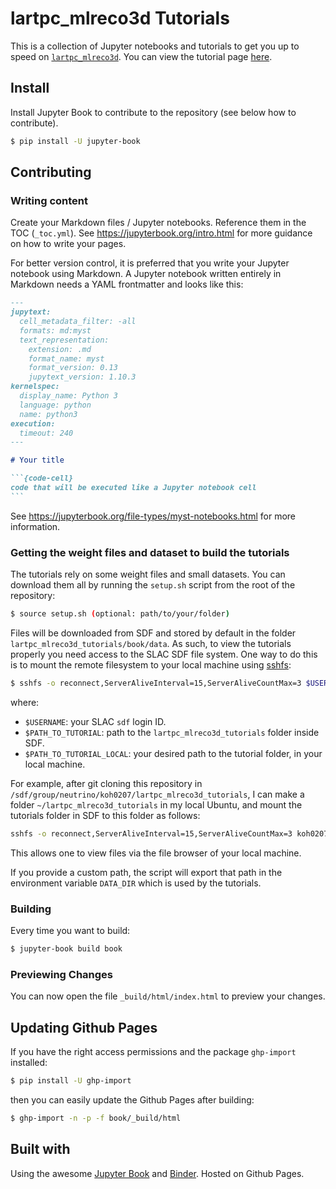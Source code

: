 # lartpc_mlreco3d Tutorials

This is a collection of Jupyter notebooks and tutorials to get you up to speed on [`lartpc_mlreco3d`](https://github.com/DeepLearnPhysics/lartpc_mlreco3d). You can view the tutorial page [here](https://deeplearnphysics.org/lartpc_mlreco3d_tutorials/).

## Install
Install Jupyter Book to contribute to the repository (see below how to contribute). 

```bash
$ pip install -U jupyter-book 
```

## Contributing

### Writing content
Create your Markdown files / Jupyter notebooks. Reference them in the TOC (`_toc.yml`). 
See https://jupyterbook.org/intro.html for more guidance on how to write your pages.

For better version control, it is preferred that you write your Jupyter notebook using 
Markdown. A Jupyter notebook written entirely in Markdown needs a YAML frontmatter and looks like this:

````md
---
jupytext:
  cell_metadata_filter: -all
  formats: md:myst
  text_representation:
    extension: .md
    format_name: myst
    format_version: 0.13
    jupytext_version: 1.10.3
kernelspec:
  display_name: Python 3
  language: python
  name: python3
execution:
  timeout: 240
---

# Your title

```{code-cell}
code that will be executed like a Jupyter notebook cell
```

````

See https://jupyterbook.org/file-types/myst-notebooks.html for more information.

### Getting the weight files and dataset to build the tutorials
The tutorials rely on some weight files and small datasets. You can download them all by running the `setup.sh` script
from the root of the repository:

```bash
$ source setup.sh (optional: path/to/your/folder)
```

Files will be downloaded from SDF and stored by default in the folder `lartpc_mlreco3d_tutorials/book/data`. As such, to view the tutorials properly you need access to the SLAC SDF file system. One way to do this is to mount the remote filesystem to your local machine using [sshfs](https://help.ubuntu.com/community/SSHFS):

```bash
$ sshfs -o reconnect,ServerAliveInterval=15,ServerAliveCountMax=3 $USERNAME@sdf-login01.slac.stanford.edu:$PATH_TO_TUTORIAL $PATH_TO_TUTORIAL_LOCAL
```
where:
 * `$USERNAME`: your SLAC `sdf` login ID. 
 * `$PATH_TO_TUTORIAL`: path to the `lartpc_mlreco3d_tutorials` folder inside SDF.
 * `$PATH_TO_TUTORIAL_LOCAL`: your desired path to the tutorial folder, in your local machine. 

For example, after git cloning this repository in `/sdf/group/neutrino/koh0207/lartpc_mlreco3d_tutorials`, I can make a folder `~/lartpc_mlreco3d_tutorials` in my local Ubuntu, and mount the tutorials folder in SDF to this folder as follows:
```bash
sshfs -o reconnect,ServerAliveInterval=15,ServerAliveCountMax=3 koh0207@sdf-login01.slac.stanford.edu:/sdf/group/neutrino/koh0207/lartpc_mlreco3d_tutorials ~/lartpc_mlreco3d_tutorials
```
This allows one to view files via the file browser of your local machine. 

If you provide a custom path, the script will export that path in the environment variable `DATA_DIR`
which is used by the tutorials.

### Building
Every time you want to build:

```bash
$ jupyter-book build book
```

### Previewing Changes

You can now open the file `_build/html/index.html` to preview your changes.

## Updating Github Pages

If you have the right access permissions and the package `ghp-import` installed:
```bash
$ pip install -U ghp-import
```

then you can easily update the Github Pages after building:

```bash
$ ghp-import -n -p -f book/_build/html
```

## Built with
Using the awesome [Jupyter Book](https://jupyterbook.org/) and [Binder](https://mybinder.readthedocs.io/). Hosted on Github Pages.
